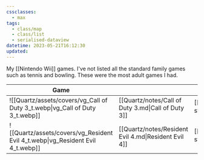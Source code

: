 ```yaml
---
cssclasses:
  - max
tags:
  - class/map
  - class/list
  - serialised-dataview
datetime: 2023-05-21T16:12:30
updated:
---
```

My [[Nintendo Wii]] games. I've not listed all the standard family games such as tennis and bowling. These were the most adult games I had.

<!-- QueryToSerialize: table without id embed(link(thumbnail)) as "Game", file.link as "", rating as Rating, link(split( filter(file.tags, (t) => startswith(t, "#status") )[0], "/" )[1]) as Status from #class/video-game where contains(platform, [[Nintendo Wii]]) sort file.name -->
<!-- SerializedQuery: table without id embed(link(thumbnail)) as "Game", file.link as "", rating as Rating, link(split( filter(file.tags, (t) => startswith(t, "#status") )[0], "/" )[1]) as Status from #class/video-game where contains(platform, [[Nintendo Wii]]) sort file.name -->

| Game                                                                           |                                                      | Rating                             | Status                                   |
| ------------------------------------------------------------------------------ | ---------------------------------------------------- | ---------------------------------- | ---------------------------------------- |
| ![[Quartz/assets/covers/vg_Call of Duty 3_t.webp\|vg_Call of Duty 3_t.webp]]   | [[Quartz/notes/Call of Duty 3.md\|Call of Duty 3]]   | [[Quartz/notes/3-star.md\|⭐️⭐️⭐️]] | [[Quartz/notes/completed.md\|completed]] |
| ![[Quartz/assets/covers/vg_Resident Evil 4_t.webp\|vg_Resident Evil 4_t.webp]] | [[Quartz/notes/Resident Evil 4.md\|Resident Evil 4]] | [[Quartz/notes/3-star.md\|⭐️⭐️⭐️]] | [[Quartz/notes/completed.md\|completed]] |
<!-- SerializedQuery END -->
